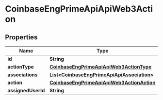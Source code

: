 
# CoinbaseEngPrimeApiApiWeb3Action

## Properties
Name | Type | Description | Notes
------------ | ------------- | ------------- | -------------
**id** | **String** |  |  [optional]
**actionType** | [**CoinbaseEngPrimeApiApiWeb3ActionType**](CoinbaseEngPrimeApiApiWeb3ActionType.md) |  |  [optional]
**associations** | [**List&lt;CoinbaseEngPrimeApiApiAssociation&gt;**](CoinbaseEngPrimeApiApiAssociation.md) |  |  [optional]
**action** | [**CoinbaseEngPrimeApiApiWeb3ActionAction**](CoinbaseEngPrimeApiApiWeb3ActionAction.md) |  |  [optional]
**assignedUserId** | **String** |  |  [optional]



